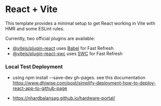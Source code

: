 # React + Vite

This template provides a minimal setup to get React working in Vite with HMR and some ESLint rules.

Currently, two official plugins are available:

- [@vitejs/plugin-react](https://github.com/vitejs/vite-plugin-react/blob/main/packages/plugin-react/README.md) uses [Babel](https://babeljs.io/) for Fast Refresh
- [@vitejs/plugin-react-swc](https://github.com/vitejs/vite-plugin-react-swc) uses [SWC](https://swc.rs/) for Fast Refresh




### Local Test Deployment
- using npm install --save-dev gh-pages. see this documentation https://www.dhiwise.com/post/simplify-deployment-how-to-deploy-react-app-to-github-page

- https://nhardbalansag.github.io/hardware-portal/